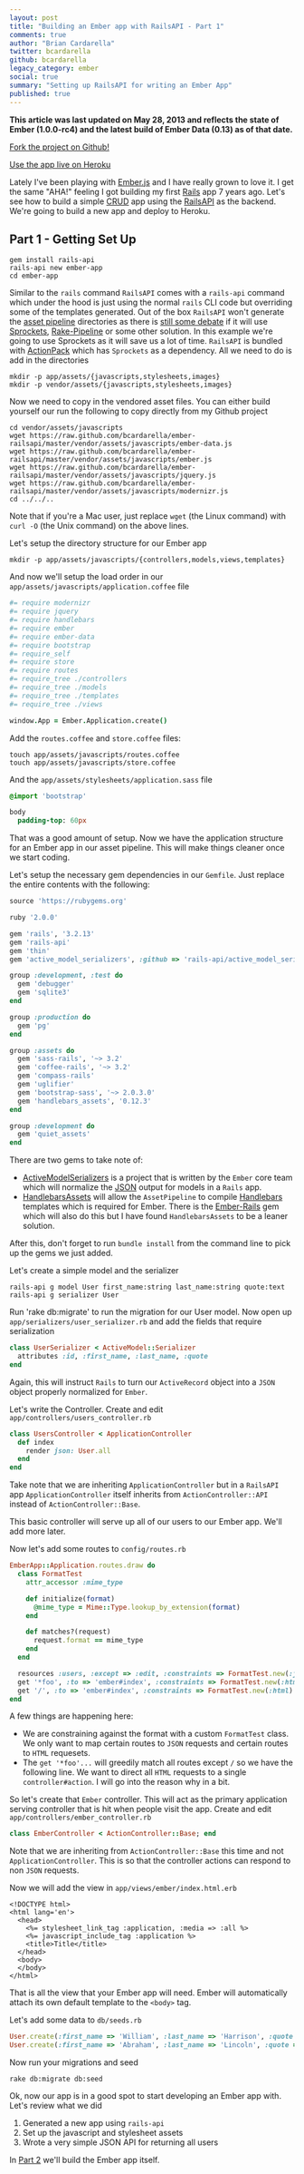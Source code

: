 ```yaml
---
layout: post
title: "Building an Ember app with RailsAPI - Part 1"
comments: true
author: "Brian Cardarella"
twitter: bcardarella
github: bcardarella
legacy_category: ember
social: true
summary: "Setting up RailsAPI for writing an Ember App"
published: true
---
```


**This article was last updated on May 28, 2013 and reflects the state
 of Ember (1.0.0-rc4) and the latest build of Ember Data (0.13) as of
that date.**

[Fork the project on Github!](https://github.com/bcardarella/ember-railsapi)

[Use the app live on Heroku](http://ember-rails-api.herokuapp.com/)

Lately I've been playing with [Ember.js](http://emberjs.com) and I have
really grown to love it. I get the same "AHA!" feeling I got building my
first [Rails](http://rubyonrails.org) app 7 years ago. Let's see how to
build a simple
[CRUD](http://en.wikipedia.org/wiki/Create,_read,_update_and_delete) app
using the [RailsAPI](https://github.com/rails-api/rails-api) as the
backend. We're going to build a new app and deploy to Heroku.

## Part 1 - Getting Set Up

```text
gem install rails-api
rails-api new ember-app
cd ember-app
```

Similar to the `rails` command `RailsAPI` comes with a `rails-api`
command which under the hood is just using the normal `rails` CLI code
but overriding some of the templates generated. Out of the box
`RailsAPI` won't generate the [asset pipeline](http://guides.rubyonrails.org/asset_pipeline.html) directories
as there is [still some
debate](https://github.com/rails-api/rails-api/issues/50) if it will use
[Sprockets](https://github.com/sstephenson/sprockets),
[Rake-Pipeline](https://github.com/livingsocial/rake-pipeline) or some
other solution. In this example we're going to use Sprockets as it will
save us a lot of time. `RailsAPI` is bundled with
[ActionPack](https://github.com/rails/rails/blob/3-2-stable/actionpack/actionpack.gemspec)
which has `Sprockets` as a dependency. All we need to do is add in the
directories

```text
mkdir -p app/assets/{javascripts,stylesheets,images}
mkdir -p vendor/assets/{javascripts,stylesheets,images}
```

Now we need to copy in the vendored asset files. You can either build yourself our run the following to copy directly from my Github project

```text
cd vendor/assets/javascripts
wget https://raw.github.com/bcardarella/ember-railsapi/master/vendor/assets/javascripts/ember-data.js
wget https://raw.github.com/bcardarella/ember-railsapi/master/vendor/assets/javascripts/ember.js
wget https://raw.github.com/bcardarella/ember-railsapi/master/vendor/assets/javascripts/jquery.js
wget https://raw.github.com/bcardarella/ember-railsapi/master/vendor/assets/javascripts/modernizr.js
cd ../../..
```

Note that if you're a Mac user, just replace `wget` (the Linux command) with `curl -O` (the Unix command) on the above lines.

Let's setup the directory structure for our Ember app

```text
mkdir -p app/assets/javascripts/{controllers,models,views,templates}
```

And now we'll setup the load order in our `app/assets/javascripts/application.coffee` file

```coffeescript
#= require modernizr
#= require jquery
#= require handlebars
#= require ember
#= require ember-data
#= require bootstrap
#= require_self
#= require store
#= require routes
#= require_tree ./controllers
#= require_tree ./models
#= require_tree ./templates
#= require_tree ./views

window.App = Ember.Application.create()
```

Add the `routes.coffee` and `store.coffee` files:

```text
touch app/assets/javascripts/routes.coffee
touch app/assets/javascripts/store.coffee
```

And the `app/assets/stylesheets/application.sass` file

```sass
@import 'bootstrap'

body
  padding-top: 60px
```

That was a good amount of setup. Now we have the application structure for an Ember app in our asset pipeline. This will make things cleaner once we start coding.

Let's setup the necessary gem dependencies in our `Gemfile`. Just replace the entire contents with the following:

```ruby
source 'https://rubygems.org'

ruby '2.0.0'

gem 'rails', '3.2.13'
gem 'rails-api'
gem 'thin'
gem 'active_model_serializers', :github => 'rails-api/active_model_serializers'

group :development, :test do
  gem 'debugger'
  gem 'sqlite3'
end

group :production do
  gem 'pg'
end

group :assets do
  gem 'sass-rails', '~> 3.2'
  gem 'coffee-rails', '~> 3.2'
  gem 'compass-rails'
  gem 'uglifier'
  gem 'bootstrap-sass', '~> 2.0.3.0'
  gem 'handlebars_assets', '0.12.3'
end

group :development do
  gem 'quiet_assets'
end
```

There are two gems to take note of:

* [ActiveModelSerializers](https://github.com/rails-api/active_model_serializers) is a project that is written by the `Ember` core team which will normalize the [JSON](http://en.wikipedia.org/wiki/JSON) output for models in a `Rails` app.
* [HandlebarsAssets](https://github.com/leshill/handlebars_assets) will allow the `AssetPipeline` to compile [Handlebars](http://handlebarsjs.com/) templates which is required for Ember. There is the [Ember-Rails](https://github.com/emberjs/ember-rails) gem which will also do this but I have found `HandlebarsAssets` to be a leaner solution.

After this, don't forget to run `bundle install` from the command line to pick up the gems we just added.

Let's create a simple model and the serializer

```text
rails-api g model User first_name:string last_name:string quote:text
rails-api g serializer User
```

Run 'rake db:migrate' to run the migration for our User model. Now open up `app/serializers/user_serializer.rb` and add the fields that require serialization

```ruby
class UserSerializer < ActiveModel::Serializer
  attributes :id, :first_name, :last_name, :quote
end
```

Again, this will instruct `Rails` to turn our `ActiveRecord` object into a `JSON` object properly normalized for `Ember`. 

Let's write the Controller. Create and edit `app/controllers/users_controller.rb`

```ruby
class UsersController < ApplicationController
  def index
    render json: User.all
  end
end
```

Take note that we are inheriting `ApplicationController` but in a `RailsAPI` app `ApplicationController` itself inherits from `ActionController::API` instead of `ActionController::Base`.

This basic controller will serve up all of our users to our Ember app. We'll add more later.

Now let's add some routes to `config/routes.rb`

```ruby
EmberApp::Application.routes.draw do
  class FormatTest
    attr_accessor :mime_type

    def initialize(format)
      @mime_type = Mime::Type.lookup_by_extension(format)
    end

    def matches?(request)
      request.format == mime_type
    end
  end

  resources :users, :except => :edit, :constraints => FormatTest.new(:json)
  get '*foo', :to => 'ember#index', :constraints => FormatTest.new(:html)
  get '/', :to => 'ember#index', :constraints => FormatTest.new(:html)
end
```

A few things are happening here:

* We are constraining against the format with a custom `FormatTest` class. We only want to map certain routes to `JSON` requests and certain routes to `HTML` requesets.
* The `get '*foo'...` will greedily match all routes except `/` so we have the following line. We want to direct all `HTML` requests to a single `controller#action`. I will go into the reason why in a bit.

So let's create that `Ember` controller. This will act as the primary application serving controller that is hit when people visit the app. Create and edit `app/controllers/ember_controller.rb`

```ruby
class EmberController < ActionController::Base; end
```

Note that we are inheriting from `ActionController::Base` this time and not `ApplicationController`. This is so that the controller actions can respond to non `JSON` requests.

Now we will add the view in `app/views/ember/index.html.erb`

```erb
<!DOCTYPE html>
<html lang='en'>
  <head>
    <%= stylesheet_link_tag :application, :media => :all %>
    <%= javascript_include_tag :application %>
    <title>Title</title>
  </head>
  <body>
  </body>
</html>
```

That is all the view that your Ember app will need. Ember will automatically attach its own default template to the `<body>` tag.

Let's add some data to `db/seeds.rb`

```ruby
User.create(:first_name => 'William', :last_name => 'Harrison', :quote => "I'm just singin' in the rain!")
User.create(:first_name => 'Abraham', :last_name => 'Lincoln', :quote => "I'd like to see a show tonight.")
```

Now run your migrations and seed

```text
rake db:migrate db:seed
```

Ok, now our app is in a good spot to start developing an Ember app with. Let's review what we did

1. Generated a new app using `rails-api`
2. Set up the javascript and stylesheet assets
3. Wrote a very simple JSON API for returning all users

In [Part 2](http://reefpoints.dockyard.com/ember/2013/01/09/building-an-ember-app-with-rails-api-part-2.html) we'll build the Ember app itself.

